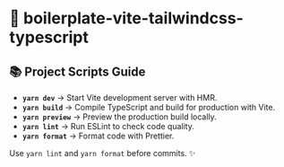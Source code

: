 # 🚀 **boilerplate-vite-tailwindcss-typescript**

## 📚 **Project Scripts Guide**

- **`yarn dev`** → Start Vite development server with HMR.
- **`yarn build`** → Compile TypeScript and build for production with Vite.
- **`yarn preview`** → Preview the production build locally.
- **`yarn lint`** → Run ESLint to check code quality.
- **`yarn format`** → Format code with Prettier.

Use `yarn lint` and `yarn format` before commits. ✨
